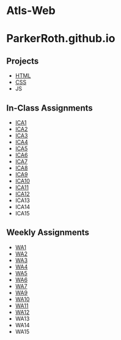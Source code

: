 # Atls-Web

# ParkerRoth.github.io

## Projects
- [HTML](https://parkerroth.github.io/html-midterm/page5.html)
- [CSS](https://parkerroth.github.io)
- JS

## In-Class Assignments
- [ICA1](https://docs.google.com/document/d/1YkS2IWXxElUzFhmw5fHEp0Fywnd8j9LCf4CouMuvaxM/edit)
- [ICA2](https://docs.google.com/document/d/1RNZ9JhkLDuRpKUMHluIfSiP_ta2Ks0r7Ot6AljlCnPI/edit)
- [ICA3](https://parkerroth.github.io/ica/ica3a.html)
- [ICA4](https://parkerroth.github.io/ica/ICA4.html)
- [ICA5](https://parkerroth.github.io/ica/ICA5/ica5.html)
- [ICA6](https://parkerroth.github.io/ica/ica6/ica6-part1.html)
- [ICA7](https://parkerroth.github.io/ica/ica7/ica7.html)
- [ICA8](https://parkerroth.github.io/ica/ica8/ica8.html)
- [ICA9](https://parkerroth.github.io/ica/ica9/ica9.html)
- [ICA10](https://parkerroth.github.io/ica/ica10.html)
- [ICA11](https://parkerroth.github.io/ica/ica11.html)
- [ICA12](https://parkerroth.github.io/ica/ica12.html)
- ICA13
- ICA14
- ICA15

## Weekly Assignments
- [WA1](https://parkerroth.github.io/wa/wa1.html)
- [WA2](https://parkerroth.github.io/wa/wa2.html)
- [WA3](https://parkerroth.github.io/wa/wa3.html)
- [WA4](https://parkerroth.github.io/wa/wa4.html)
- [WA5](https://parkerroth.github.io/wa/wa5.html)
- [WA6](https://parkerroth.github.io/wa/wa6/wa6.html)
- [WA7](https://parkerroth.github.io/wa/wa7/wa7.html)
- [WA9](https://parkerroth.github.io/wa/wa9.html)
- [WA10](https://parkerroth.github.io/wa/wa10/wa10.html)
- [WA11](https://parkerroth.github.io/wa/wa11.html)
- [WA12](https://parkerroth.github.io/wa/wa12/wa12.html)
- WA13
- WA14
- WA15


